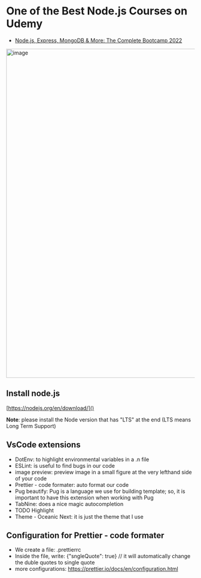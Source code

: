 # One of the Best Node.js Courses on Udemy

- [Node.js, Express, MongoDB & More: The Complete Bootcamp 2022](https://www.udemy.com/course/nodejs-express-mongodb-bootcamp/)

[<img width="878" alt="image" src="https://user-images.githubusercontent.com/77439221/190853318-75201896-0511-4844-ab60-2777ae4a7916.png">](https://www.udemy.com/course/nodejs-express-mongodb-bootcamp/)



## Install node.js

[https://nodejs.org/en/download/]()

**Note**: please install the Node version that has "LTS" at the end (LTS means Long Term Support)

## VsCode extensions 

- DotEnv: to highlight environmental variables in a .n file
- ESLint: is useful to find bugs in our code
- image preview: preview image in a small figure at the very lefthand side of your code
- Prettier - code formater: auto format our code
- Pug beautify: Pug is a language we use for building template; so, it is important to have this extension when working with Pug
- TabNine: does a nice magic autocompletion 
- TODO Highlight
- Theme - Oceanic Next: it is just the theme that I use

## Configuration for Prettier - code formater

- We create a file: .prettierrc 
- Inside the file, write: {"sngleQuote": true}   // it will automatically change the duble quotes to single quote
- more configurations: https://prettier.io/docs/en/configuration.html

